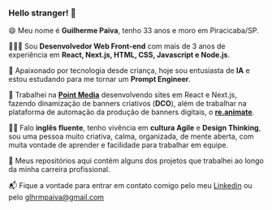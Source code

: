 ### Hello stranger! 👋

😄 Meu nome é **Guilherme Paiva**, tenho 33 anos e moro em Piracicaba/SP.

👨🏻‍💻 Sou **Desenvolvedor Web Front-end** com mais de 3 anos de experiência em **React, Next.js, HTML, CSS, Javascript e Node.js**.

🤖 Apaixonado por tecnologia desde criança, hoje sou entusiasta de **IA** e estou estudando para me tornar um **Prompt Engineer**.

🧬 Trabalhei na **[Point Media](https://www.pointmedia.com.br/)** desenvolvendo sites em React e Next.js, fazendo dinamização de banners criativos (**DCO**), além de trabalhar na plataforma de automação da produção de banners digitais, o **[re.animate](https://reanimate.pointmedia.com.br/)**.

🤹‍♂️ Falo **inglês fluente**, tenho vivência em **cultura Agile** e **Design Thinking**, sou uma pessoa muito criativa, calma, organizada, de mente aberta, com muita vontade de aprender e facilidade para trabalhar em equipe.

🧪 Meus repositórios aqui contém alguns dos projetos que trabalhei ao longo da minha carreira profissional.

📬 Fique a vontade para entrar em contato comigo pelo meu [Linkedin](https://www.linkedin.com/in/glhermepaiva/) ou pelo glhrmpaiva@gmail.com




